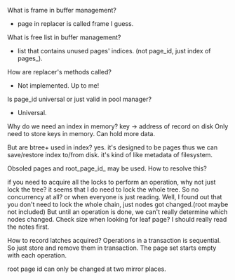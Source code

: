 What is frame in buffer management?
   - page in replacer is called frame I guess.

What is free list in buffer management?
   - list that contains unused pages' indices. (not page_id, just index of pages_).


How are replacer's methods called?
   - Not implemented. Up to me!

Is page_id universal or just valid in pool manager?
   - Universal. 

Why do we need an index in memory?
   key -> address of record on disk
   Only need to store keys in memory. Can hold more data.

But are btree+ used in index?
   yes. 
   it's designed to be pages thus we can save/restore index to/from disk.
   it's kind of like metadata of filesystem.
   

Obsoled pages and root_page_id_ may be used.
How to resolve this?

if you need to acquire all the locks to perform an operation, why not just lock the tree?
   it seems that I do need to lock the whole tree.
   So no concurrency at all?
      or when everyone is just reading.
   Well, I found out that you don't need to lock the whole chain, just nodes got changed.(root maybe not included)
      But until an operation is done, we can't really determine which nodes changed.
         Check size when looking for leaf page?
   I should really read the notes first.

How to record latches acquired?
   Operations in a transaction is sequential.
   So just store and remove them in transaction.
   The page set starts empty with each operation.

root page id can only be changed at two mirror places.
